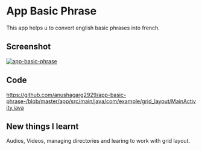 
# App Basic Phrase

This app helps u to convert english basic phrases into french.
## Screenshot

<a href="https://ibb.co/Gp6JQtj"><img src="https://i.ibb.co/Gp6JQtj/app-basic-phrase.png" alt="app-basic-phrase" border="0"></a>
## Code

https://github.com/anushagarg2929/app-basic-phrase-/blob/master/app/src/main/java/com/example/grid_layout/MainActivity.java
## New things I learnt

Audios, Videos, managing directories and learing to work with grid layout.

